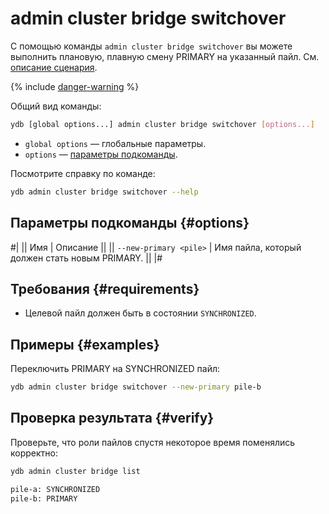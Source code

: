 # admin cluster bridge switchover

С помощью команды `admin cluster bridge switchover` вы можете выполнить плановую, плавную смену PRIMARY на указанный пайл. См. [описание сценария](../../../../concepts/bridge.md#switchover).

{% include [danger-warning](../_includes/danger-warning.md) %}

Общий вид команды:

```bash
ydb [global options...] admin cluster bridge switchover [options...]
```

* `global options` — глобальные параметры.
* `options` — [параметры подкоманды](#options).

Посмотрите справку по команде:

```bash
ydb admin cluster bridge switchover --help
```

## Параметры подкоманды {#options}

#|
|| Имя | Описание ||
|| `--new-primary <pile>` | Имя пайла, который должен стать новым PRIMARY. ||
|#

## Требования {#requirements}

- Целевой пайл должен быть в состоянии `SYNCHRONIZED`.

## Примеры {#examples}

Переключить PRIMARY на SYNCHRONIZED пайл:

```bash
ydb admin cluster bridge switchover --new-primary pile-b
```

## Проверка результата {#verify}

Проверьте, что роли пайлов спустя некоторое время поменялись корректно:

```bash
ydb admin cluster bridge list

pile-a: SYNCHRONIZED
pile-b: PRIMARY
```
